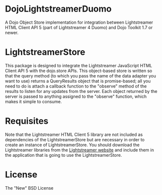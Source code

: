 DojoLightstreamerDuomo
======================

A Dojo Object Store implementation for integration between Lightstreamer HTML Client API 5 (part of Lightstreamer 4 Duomo) and Dojo Toolkit 1.7 or newer.

# LightstreamerStore
This package is designed to integrate the Lightstreamer JavaScript HTML Client API 5 with the dojo.store APIs. This object-based store is written so that the query method (to which you pass the name of the data adapter you want to use) returns a QueryResults object that is promise-based; all you need to do is attach a callback function to the "observe" method of the results to listen for any updates from the server. Each object returned by the server is passed to anything assigned to the "observe" function, which makes it simple to consume.

# Requisites
Note that the Lightstreamer HTML Client 5 library are not included as dependencies of the LightstreamerStore but are necessary in order to create an instance of LightstreamerStore. You should download the Lightstreamer libraries from the [Lightstreamer website](http://www.lightstreamer.com/download.htm) and include them in the application that is going to use the LightstreamerStore.

# License
The "New" BSD License